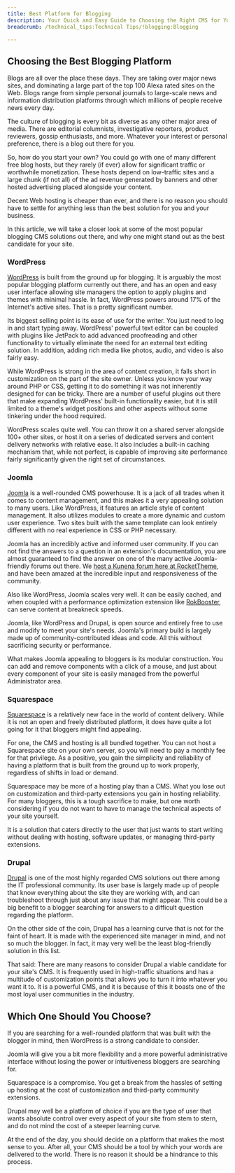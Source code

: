 ```yaml
---
title: Best Platform for Blogging
description: Your Quick and Easy Guide to Choosing the Right CMS for Your Blog.
breadcrumb: /technical_tips:Technical Tips/!blogging:Blogging

---
```


Choosing the Best Blogging Platform
-----

Blogs are all over the place these days. They are taking over major news sites, and dominating a large part of the top 100 Alexa rated sites on the Web. Blogs range from simple personal journals to large-scale news and information distribution platforms through which millions of people receive news every day.

The culture of blogging is every bit as diverse as any other major area of media. There are editorial columnists, investigative reporters, product reviewers, gossip enthusiasts, and more. Whatever your interest or personal preference, there is a blog out there for you.

So, how do you start your own? You could go with one of many different free blog hosts, but they rarely (if ever) allow for significant traffic or worthwhile monetization. These hosts depend on low-traffic sites and a large chunk (if not all) of the ad revenue generated by banners and other hosted advertising placed alongside your content.

Decent Web hosting is cheaper than ever, and there is no reason you should have to settle for anything less than the best solution for you and your business.

In this article, we will take a closer look at some of the most popular blogging CMS solutions out there, and why one might stand out as the best candidate for your site.

### WordPress

[WordPress][wordpress] is built from the ground up for blogging. It is arguably the most popular blogging platform currently out there, and has an open and easy user interface allowing site managers the option to apply plugins and themes with minimal hassle. In fact, WordPress powers around 17% of the Internet's active sites. That is a pretty significant number.

Its biggest selling point is its ease of use for the writer. You just need to log in and start typing away. WordPress' powerful text editor can be coupled with plugins like JetPack to add advanced proofreading and other functionality to virtually eliminate the need for an external text editing solution. In addition, adding rich media like photos, audio, and video is also fairly easy.

While WordPress is strong in the area of content creation, it falls short in customization on the part of the site owner. Unless you know your way around PHP or CSS, getting it to do something it was not inherently designed for can be tricky. There are a number of useful plugins out there that make expanding WordPress' built-in functionality easier, but it is still limited to a theme's widget positions and other aspects without some tinkering under the hood required.

WordPress scales quite well. You can throw it on a shared server alongside 100+ other sites, or host it on a series of dedicated servers and content delivery networks with relative ease. It also includes a built-in caching mechanism that, while not perfect, is capable of improving site performance fairly significantly given the right set of circumstances.

### Joomla

[Joomla][joomla] is a well-rounded CMS powerhouse. It is a jack of all trades when it comes to content management, and this makes it a very appealing solution to many users. Like WordPress, it features an article style of content management. It also utilizes modules to create a more dynamic and custom user experience. Two sites built with the same template can look entirely different with no real experience in CSS or PHP necessary.

Joomla has an incredibly active and informed user community. If you can not find the answers to a question in an extension's documentation, you are almost guaranteed to find the answer on one of the many active Joomla-friendly forums out there. We [host a Kunena forum here at RocketTheme][forum], and have been amazed at the incredible input and responsiveness of the community.

Also like WordPress, Joomla scales very well. It can be easily cached, and when coupled with a performance optimization extension like [RokBooster][rokbooster], can serve content at breakneck speeds.

Joomla, like WordPress and Drupal, is open source and entirely free to use and modify to meet your site's needs. Joomla's primary build is largely made up of community-contributed ideas and code. All this without sacrificing security or performance.

What makes Joomla appealing to bloggers is its modular construction. You can add and remove components with a click of a mouse, and just about every component of your site is easily managed from the powerful Administrator area.

### Squarespace

[Squarespace][square] is a relatively new face in the world of content delivery. While it is not an open and freely distributed platform, it does have quite a lot going for it that bloggers might find appealing.

For one, the CMS and hosting is all bundled together. You can not host a Squarespace site on your own server, so you will need to pay a monthly fee for that privilege. As a positive, you gain the simplicity and reliability of having a platform that is built from the ground up to work properly, regardless of shifts in load or demand.

Squarespace may be more of a hosting play than a CMS. What you lose out on customization and third-party extensions you gain in hosting reliability. For many bloggers, this is a tough sacrifice to make, but one worth considering if you do not want to have to manage the technical aspects of your site yourself.

It is a solution that caters directly to the user that just wants to start writing without dealing with hosting, software updates, or managing third-party extensions.

### Drupal

[Drupal][drupal] is one of the most highly regarded CMS solutions out there among the IT professional community. Its user base is largely made up of people that know everything about the site they are working with, and can troubleshoot through just about any issue that might appear. This could be a big benefit to a blogger searching for answers to a difficult question regarding the platform. 

On the other side of the coin, Drupal has a learning curve that is not for the faint of heart. It is made with the experienced site manager in mind, and not so much the blogger. In fact, it may very well be the least blog-friendly solution in this list.

That said: There are many reasons to consider Drupal a viable candidate for your site's CMS. It is frequently used in high-traffic situations and has a multitude of customization points that allows you to turn it into whatever you want it to. It is a powerful CMS, and it is because of this it boasts one of the most loyal user communities in the industry.

Which One Should You Choose?
-----

If you are searching for a well-rounded platform that was built with the blogger in mind, then WordPress is a strong candidate to consider. 

Joomla will give you a bit more flexibility and a more powerful administrative interface without losing the power or intuitiveness bloggers are searching for.

Squarespace is a compromise. You get a break from the hassles of setting up hosting at the cost of customization and third-party community extensions. 

Drupal may well be a platform of choice if you are the type of user that wants absolute control over every aspect of your site from stem to stern, and do not mind the cost of a steeper learning curve.

At the end of the day, you should decide on a platform that makes the most sense to you. After all, your CMS should be a tool by which your words are delivered to the world. There is no reason it should be a hindrance to this process.

[forum]: http://www.rockettheme.com/forum/
[rokbooster]: http://www.rockettheme.com/extensions-joomla/rokbooster
[drupal]: https://drupal.org/
[wordpress]: https://wordpress.org/
[square]: http://www.squarespace.com/stories
[joomla]: http://joomla.org
